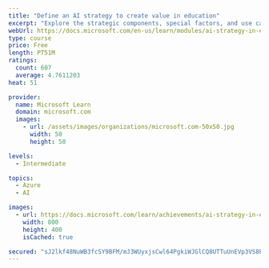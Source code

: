 ```yaml
---
title: "Define an AI strategy to create value in education"
excerpt: "Explore the strategic components, special factors, and use cases of an AI strategy in education that creates value, with INSEAD and Microsoft."
webUrl: https://docs.microsoft.com/en-us/learn/modules/ai-strategy-in-education/
type: course
price: Free
length: PT51M
ratings:
  count: 607
  average: 4.7611203
heat: 51

provider:
  name: Microsoft Learn
  domain: microsoft.com
  images:
    - url: /assets/images/organizations/microsoft.com-50x50.jpg
      width: 50
      height: 50

levels:
  - Intermediate

topics:
  - Azure
  - AI

images:
  - url: https://docs.microsoft.com/learn/achievements/ai-strategy-in-education-social.png
    width: 800
    height: 400
    isCached: true

secured: "sJ2lkf48NuWB3fcSY9BFM/mJ3WUyxjsCwl64PgkiWJGlCQ8UTTuUnEVp3VS8PTc+YHiOqVEVNFJ1Tlsegk+/JFPn8CJeDPM4kP6JNVHp/w1EDuXwy1qWehQlQPzVs1cFNflOuCIrZKcPVqa3o4jIs459CTiFklLdw5wzFi1x/Ei9iHkdMYZADDQuJFpFa5Aq4cIB08/ZigBeeKa4NTn/w4Bhx5v5CJS3F9JJu2kfYWcREpdMMpsmDJzGx9rOzRGNHqEa8Rt5v1YCG3/0ePgoh0zjsQLXP+LPrClLIdopZM0xSGlbInVgxFxGvKfn7aAQH6YzRHQL167OfGcilD4yCdq/nOpTELPLGVggjtt5LE2lWuicuGN4KomkOOTnxRPbo0luwt2mj10AzOCtuiSJVONbUEf+JT6Go7DcsloLNlM=;Vc2MgxRUyZd4tVVBlgq4ZQ=="
---
```



